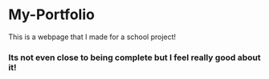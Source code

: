 # My-Portfolio

This is a webpage that I made for a school project!

### Its not even close to being complete but I feel really good about it!
